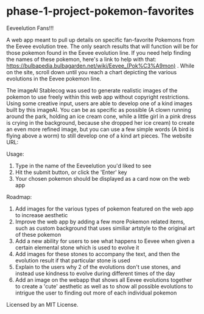 # phase-1-project-pokemon-favorites

Eeveelution Fans!!!

A web app meant to pull up details on specific fan-favorite Pokemons from the Eevee evolution tree. The only search results that will function will be for those pokemon found in the Eevee evolution line. If you need help finding the names of these pokemon, here's a link to help with that: https://bulbapedia.bulbagarden.net/wiki/Eevee_(Pok%C3%A9mon) . While on the site, scroll down until you reach a chart depicting the various evolutions in the Eevee pokemon line. 

The imageAI Stablecog was used to generate realistic images of the pokemon to use freely within this web app without copyright restrictions. Using some creative input, users are able to develop one of a kind images built by this imageAI. You can be as specific as possible (A clown running around the park, holding an ice cream cone, while a little girl in a pink dress is crying in the background, because she dropped her ice cream) to create an even more refined image, but you can use a few simple words (A bird is flying above a worm) to still develop one of a kind art pieces. The website URL: 

Usage:
1. Type in the name of the Eeveelution you'd liked to see
2. Hit the submit button, or click the 'Enter' key
3. Your chosen pokemon should be displayed as a card now on the web app

Roadmap: 
1. Add images for the various types of pokemon featured on the web app to increase aesthetic
2. Improve the web app by adding a few more Pokemon related items, such as custom background that uses similiar artstyle to the original art of these pokemon
3. Add a new ability for users to see what happens to Eevee when given a certain elemental stone which is used to evolve it 
4. Add images for these stones to accompany the text, and then the evolution result if that particular stone is used
5. Explain to the users why 2 of the evolutions don't use stones, and instead use kindness to evolve during different times of the day
6. Add an image on the webapp that shows all Eevee evolutions together to create a 'cute' aesthetic as well as to show all possible evolutions to intrigue the user to finding out more of each individual pokemon

Licensed by an MIT License.